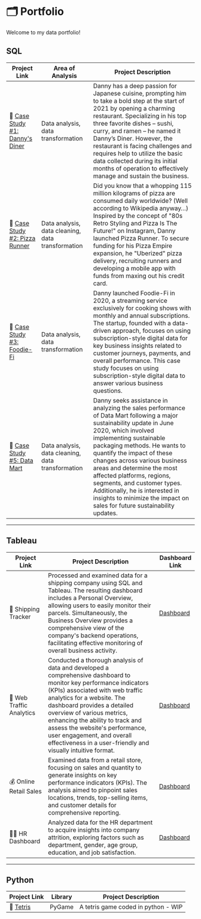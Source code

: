 # 🗂 Portfolio

Welcome to my data portfolio!

## SQL

| Project Link | Area of Analysis | Project Description | 
|---|---|---|
| 🍜  [Case Study #1: Danny's Diner](https://github.com/isaccoarnaldi/Danny-s-Diner/tree/main) | Data analysis, data transformation | Danny has a deep passion for Japanese cuisine, prompting him to take a bold step at the start of 2021 by opening a charming restaurant. Specializing in his top three favorite dishes – sushi, curry, and ramen – he named it Danny’s Diner. However, the restaurant is facing challenges and requires help to utilize the basic data collected during its initial months of operation to effectively manage and sustain the business. |
| 🍕 [Case Study #2: Pizza Runner](https://github.com/isaccoarnaldi/Case-Study-2---Pizza-Runner/tree/main) | Data analysis, data cleaning, data transformation | Did you know that a whopping 115 million kilograms of pizza are consumed daily worldwide? (Well according to Wikipedia anyway…) Inspired by the concept of "80s Retro Styling and Pizza Is The Future!" on Instagram, Danny launched Pizza Runner. To secure funding for his Pizza Empire expansion, he "Uberized" pizza delivery, recruiting runners and developing a mobile app with funds from maxing out his credit card. |  
| 🥑 [Case Study #3: Foodie-Fi](https://github.com/isaccoarnaldi/Foodie-Fi/tree/main) | Data analysis, data transformation | Danny launched Foodie-Fi in 2020, a streaming service exclusively for cooking shows with monthly and annual subscriptions. The startup, founded with a data-driven approach, focuses on using subscription-style digital data for key business insights related to customer journeys, payments, and overall performance. This case study focuses on using subscription-style digital data to answer various business questions. | 
| 🛒 [Case Study #5: Data Mart](https://github.com/isaccoarnaldi/data-mart/tree/main) | Data analysis, data cleaning, data transformation | Danny seeks assistance in analyzing the sales performance of Data Mart following a major sustainability update in June 2020, which involved implementing sustainable packaging methods. He wants to quantify the impact of these changes across various business areas and determine the most affected platforms, regions, segments, and customer types. Additionally, he is interested in insights to minimize the impact on sales for future sustainability updates. |  

***

## Tableau

| Project Link | Project Description | Dashboard Link |
|---|---|---|
| 🚚 Shipping Tracker | Processed and examined data for a shipping company using SQL and Tableau. The resulting dashboard includes a Personal Overview, allowing users to easily monitor their parcels. Simultaneously, the Business Overview provides a comprehensive view of the company's backend operations, facilitating effective monitoring of overall business activity. | [Dashboard](https://public.tableau.com/app/profile/isacco.arnaldi/viz/ShippingTracker_17046976990700/BusinessTracker) |
| 📱 Web Traffic Analytics | Conducted a thorough analysis of data and developed a comprehensive dashboard to monitor key performance indicators (KPIs) associated with web traffic analytics for a website. The dashboard provides a detailed overview of various metrics, enhancing the ability to track and assess the website's performance, user engagement, and overall effectiveness in a user-friendly and visually intuitive format. | [Dashboard](https://public.tableau.com/app/profile/isacco.arnaldi/viz/WebTrafficAnalytics_17047809354790/Dashboard) |
| 💰 Online Retail Sales | Examined data from a retail store, focusing on sales and quantity to generate insights on key performance indicators (KPIs). The analysis aimed to pinpoint sales locations, trends, top-selling items, and customer details for comprehensive reporting. | [Dashboard](https://public.tableau.com/app/profile/isacco.arnaldi/viz/OnlineRetailDashboard_17033016395420/Sales) |
| 👨‍💻 HR Dashboard | Analyzed data for the HR department to acquire insights into company attrition, exploring factors such as department, gender, age group, education, and job satisfaction. | [Dashboard](https://public.tableau.com/app/profile/isacco.arnaldi/viz/HRDashboard_17044137059090/HRAnalytics) |

***

## Python

| Project Link | Library | Project Description | 
|---|---|---|
| 👾  [Tetris](https://github.com/isaccoarnaldi/tetris_pygame/tree/main) | PyGame | A tetris game coded in python - WIP |
